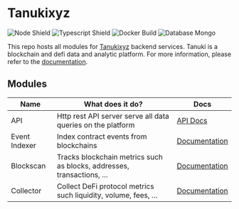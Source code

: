 # Tanukixyz

![Node Shield](https://img.shields.io/badge/Node-%5E16.0.0-brightgreen?style=flat-square&logo=JavaScript)
![Typescript Shield](https://img.shields.io/badge/Typescript-%5E4.6.3-blue?style=flat-square&logo=TypeScript)
![Docker Build](https://img.shields.io/badge/Build-Docker-9cf?style=flat-square&logo=Docker)
![Database Mongo](https://img.shields.io/badge/Database-MongoDB-success?style=flat-square&logo=MongoDB)

This repo hosts all modules for [Tanukixyz](https://tanukixyz.com) backend services.
Tanuki is a blockchain and defi data and analytic platform. For more information, please refer to the [documentation](https://docs.tanukixyz.com/).

## Modules

| Name          | What does it do?                                                       | Docs                              |
|---------------|------------------------------------------------------------------------|-----------------------------------|
| API           | Http rest API server serve all data queries on the platform            | [API Docs](./docs/readme.md)      |
| Event Indexer | Index contract events from blockchains                                 | [Documentation](./docs/readme.md) |
| Blockscan     | Tracks blockchain metrics such as blocks, addresses, transactions, ... | [Documentation](./docs/readme.md) |
| Collector     | Collect DeFi protocol metrics such liquidity, volume, fees, ...        | [Documentation](./docs/readme.md) |
